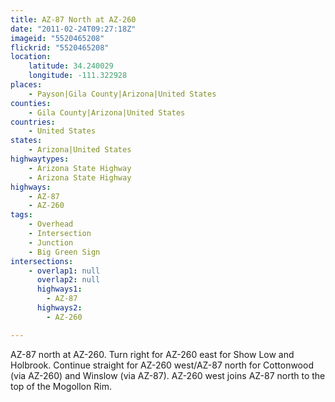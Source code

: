 ```yaml
---
title: AZ-87 North at AZ-260
date: "2011-02-24T09:27:18Z"
imageid: "5520465208"
flickrid: "5520465208"
location:
    latitude: 34.240029
    longitude: -111.322928
places:
    - Payson|Gila County|Arizona|United States
counties:
    - Gila County|Arizona|United States
countries:
    - United States
states:
    - Arizona|United States
highwaytypes:
    - Arizona State Highway
    - Arizona State Highway
highways:
    - AZ-87
    - AZ-260
tags:
    - Overhead
    - Intersection
    - Junction
    - Big Green Sign
intersections:
    - overlap1: null
      overlap2: null
      highways1:
        - AZ-87
      highways2:
        - AZ-260

---
```

AZ-87 north at AZ-260.  Turn right for AZ-260 east for Show Low and Holbrook.  Continue straight for AZ-260 west/AZ-87 north for Cottonwood (via AZ-260) and Winslow (via AZ-87).  AZ-260 west joins AZ-87 north to the top of the Mogollon Rim. 